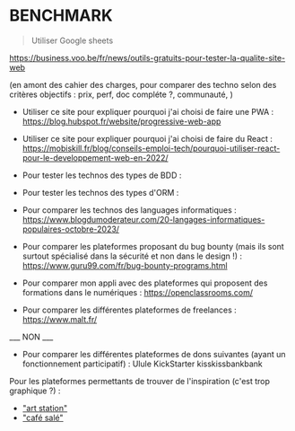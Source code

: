 # BENCHMARK

> Utiliser Google sheets

https://business.voo.be/fr/news/outils-gratuits-pour-tester-la-qualite-site-web

(en amont des cahier des charges, pour comparer des techno selon des critères objectifs : prix, perf, doc compléte ?, communauté, )


- Utiliser ce site pour expliquer pourquoi j'ai choisi de faire une PWA :
https://blog.hubspot.fr/website/progressive-web-app


- Utiliser ce site pour expliquer pourquoi j'ai choisi de faire du React :
https://mobiskill.fr/blog/conseils-emploi-tech/pourquoi-utiliser-react-pour-le-developpement-web-en-2022/


- Pour tester les technos des types de BDD :


- Pour tester les technos des types d'ORM :


- Pour comparer les technos des languages informatiques :
https://www.blogdumoderateur.com/20-langages-informatiques-populaires-octobre-2023/



- Pour comparer les plateformes proposant du bug bounty (mais ils sont surtout spécialisé dans la sécurité et non dans le design !) :
https://www.guru99.com/fr/bug-bounty-programs.html

- Pour comparer mon appli avec des plateformes qui proposent des formations dans le numériques :
https://openclassrooms.com/

- Pour comparer les différentes plateformes de freelances :
https://www.malt.fr/







___ NON ___

- Pour comparer les différentes plateformes de dons suivantes (ayant un fonctionnement participatif) :
Ulule
KickStarter
kisskissbankbank



Pour les plateformes permettants de trouver de l'inspiration (c'est trop graphique ?) :
- ["art station"](https://www.artstation.com/search?sort_by=relevance&query=wirefreme)
- ["café salé"](https://www.cfsl.net/forum-dessin/search/696794/?q=wireframe&o=date)
